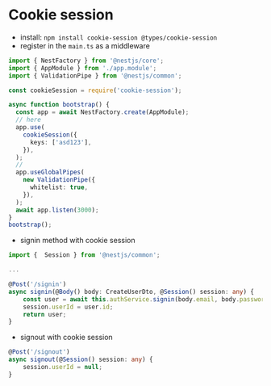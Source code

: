 # Cookie session

- install: ```npm install cookie-session @types/cookie-session```
- register in the ```main.ts``` as a middleware
```ts
import { NestFactory } from '@nestjs/core';
import { AppModule } from './app.module';
import { ValidationPipe } from '@nestjs/common';

const cookieSession = require('cookie-session');

async function bootstrap() {
  const app = await NestFactory.create(AppModule);
  // here
  app.use(
    cookieSession({
      keys: ['asd123'],
    }),
  );
  //
  app.useGlobalPipes(
    new ValidationPipe({
      whitelist: true,
    }),
  );
  await app.listen(3000);
}
bootstrap();
```
- signin method with cookie session
```ts
import {  Session } from '@nestjs/common';

...

@Post('/signin')
async signin(@Body() body: CreateUserDto, @Session() session: any) {
    const user = await this.authService.signin(body.email, body.password);
    session.userId = user.id;
    return user;
}
```

- signout with cookie session
```ts
@Post('/signout')
async signout(@Session() session: any) {
    session.userId = null;
}
```